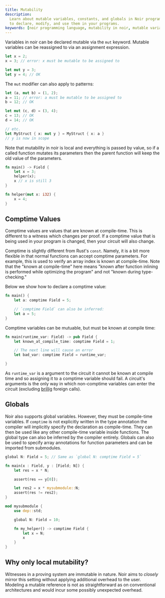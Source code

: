 ```yaml
---
title: Mutability
description:
  Learn about mutable variables, constants, and globals in Noir programming language. Discover how
  to declare, modify, and use them in your programs.
keywords: [noir programming language, mutability in noir, mutable variables, constants, globals]
---
```


Variables in noir can be declared mutable via the `mut` keyword. Mutable variables can be reassigned
to via an assignment expression.

```rust
let x = 2;
x = 3; // error: x must be mutable to be assigned to

let mut y = 3;
let y = 4; // OK
```

The `mut` modifier can also apply to patterns:

```rust
let (a, mut b) = (1, 2);
a = 11; // error: a must be mutable to be assigned to
b = 12; // OK

let mut (c, d) = (3, 4);
c = 13; // OK
d = 14; // OK

// etc.
let MyStruct { x: mut y } = MyStruct { x: a }
// y is now in scope
```

Note that mutability in noir is local and everything is passed by value, so if a called function
mutates its parameters then the parent function will keep the old value of the parameters.

```rust
fn main() -> Field {
    let x = 3;
    helper(x);
    x // x is still 3
}

fn helper(mut x: i32) {
    x = 4;
}
```

## Comptime Values

Comptime values are values that are known at compile-time. This is different to a witness
which changes per proof. If a comptime value that is being used in your program is changed, then your
circuit will also change.

Comptime is slightly different from Rust's `const`. Namely, it is a bit more flexible in that normal functions can accept comptime parameters. For example, this is used to verify an array index is known at compile-time. Note that the "known at compile-time" here means "known after function inlining is performed while optimizing the program" and not "known during type-checking."

Below we show how to declare a comptime value:

```rust
fn main() {
    let a: comptime Field = 5;

    // `comptime Field` can also be inferred:
    let a = 5;
}
```

Comptime variables can be mutuable, but must be known at compile time:

```rust
fn main(runtime_var: Field) -> pub Field {
    let known_at_compile_time: comptime Field = 1;

    // The next line will cause an error
    let bad_var: comptime Field = runtime_var;

}
```

As `runtime_var` is a argument to the circuit it cannot be known at compile time and so assigning it to a comptime variable should fail. A circuit's arguments is the only way in which non-comptime variables can enter the circuit (excluding [brillig](./unconstrained) foreign calls).

## Globals

Noir also supports global variables. However, they must be compile-time variables. If `comptime` is
not explicitly written in the type annotation the compiler will implicitly specify the declaration
as compile-time. They can then be used like any other compile-time variable inside functions. The
global type can also be inferred by the compiler entirely. Globals can also be used to specify array
annotations for function parameters and can be imported from submodules.

```rust
global N: Field = 5; // Same as `global N: comptime Field = 5`

fn main(x : Field, y : [Field; N]) {
    let res = x * N;

    assert(res == y[0]);

    let res2 = x * mysubmodule::N;
    assert(res != res2);
}

mod mysubmodule {
    use dep::std;

    global N: Field = 10;

    fn my_helper() -> comptime Field {
        let x = N;
        x
    }
}
```

## Why only local mutability?

Witnesses in a proving system are immutable in nature. Noir aims to _closely_ mirror this setting
without applying additional overhead to the user. Modeling a mutable reference is not as
straightforward as on conventional architectures and would incur some possibly unexpected overhead.

